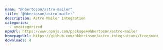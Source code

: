 ```yaml
---
name: "@hbertoson/astro-mailer"
title: "@hbertoson/astro-mailer"
description: Astro Mailer Integration
categories:
  - uncategorized
npmUrl: https://www.npmjs.com/package/@hbertoson/astro-mailer
homepageUrl: https://github.com/hkbertoson/astro-integrations/tree/main/packages/astro-mailer
downloads: 4
---
```

